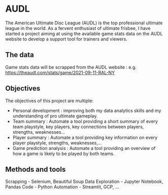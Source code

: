# AUDL

The American Ultimate Disc League (AUDL) is the top professional ultimate league in the world. As a fervent enthusiast of ultimate frisbee, I have started a project aiming at using the available game stats data on the AUDL website to develop a support tool for trainers and viewers.

## The data

Game stats data will be scrapped from the AUDL website : e.g. https://theaudl.com/stats/game/2021-09-11-RAL-NY

## Objectives

The objectives of this project are multiple:
  - Personal development : improving both my data analytics skills and my understanding of pro ultimate gameplay.
  - Team summary : Automate a tool providing a short summary of every team playstyle, key players, key connections between players, strengths, weaknesses...
  - Player summary : Automate a tool providing key information on every player playstyle, strengths, weaknesses,...
  - Game prediction analysis : Automate a tool providing an overview of how a game is likely to be played by both teams.

## Methods and tools

Scrapping - Selenium, Beautiful Soup
Data Exploration - Jupyter Notebook, Pandas
Code - Python
Automation - Streamlit, GCP, ...
